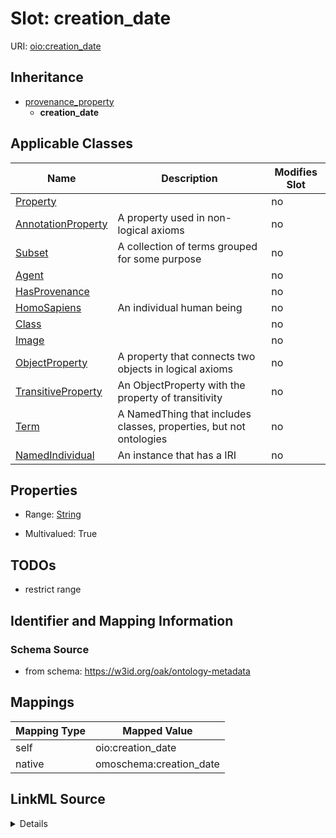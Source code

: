 

# Slot: creation_date



URI: [oio:creation_date](http://www.geneontology.org/formats/oboInOwl#creation_date)




## Inheritance

* [provenance_property](provenance_property.md)
    * **creation_date**






## Applicable Classes

| Name | Description | Modifies Slot |
| --- | --- | --- |
| [Property](Property.md) |  |  no  |
| [AnnotationProperty](AnnotationProperty.md) | A property used in non-logical axioms |  no  |
| [Subset](Subset.md) | A collection of terms grouped for some purpose |  no  |
| [Agent](Agent.md) |  |  no  |
| [HasProvenance](HasProvenance.md) |  |  no  |
| [HomoSapiens](HomoSapiens.md) | An individual human being |  no  |
| [Class](Class.md) |  |  no  |
| [Image](Image.md) |  |  no  |
| [ObjectProperty](ObjectProperty.md) | A property that connects two objects in logical axioms |  no  |
| [TransitiveProperty](TransitiveProperty.md) | An ObjectProperty with the property of transitivity |  no  |
| [Term](Term.md) | A NamedThing that includes classes, properties, but not ontologies |  no  |
| [NamedIndividual](NamedIndividual.md) | An instance that has a IRI |  no  |







## Properties

* Range: [String](String.md)

* Multivalued: True





## TODOs

* restrict range

## Identifier and Mapping Information







### Schema Source


* from schema: https://w3id.org/oak/ontology-metadata




## Mappings

| Mapping Type | Mapped Value |
| ---  | ---  |
| self | oio:creation_date |
| native | omoschema:creation_date |




## LinkML Source

<details>
```yaml
name: creation_date
deprecated: proposed obsoleted by OMO group 2022-04-12
todos:
- restrict range
from_schema: https://w3id.org/oak/ontology-metadata
deprecated_element_has_exact_replacement: created
rank: 1000
is_a: provenance_property
slot_uri: oio:creation_date
alias: creation_date
domain_of:
- HasProvenance
range: string
multivalued: true

```
</details>